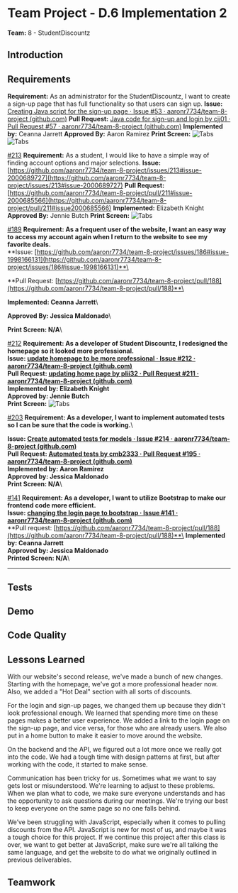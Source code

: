 # Team Project - D.6 Implementation 2

**Team:** 8 - StudentDiscountz

## Introduction

## Requirements

**Requirement:** As an administrator for the StudentDiscountz, I want to create a sign-up page that has full functionality so that users can sign up.
**Issue:** [Creating Java script for the sign-up page · Issue #53 · aaronr7734/team-8-project (github.com)](https://github.com/aaronr7734/team-8-project/issues/53)
**Pull Request:** [Java code for sign-up and login by cjj01 · Pull Request #57 · aaronr7734/team-8-project (github.com)](https://github.com/aaronr7734/team-8-project/pull/57)
**Implemented by:** Ceanna Jarrett
**Approved By:** Aaron Ramirez
**Print Screen:**
![Tabs](.assets/deliverable-06/login_pic.png)
![Tabs](.assets/deliverable-06/signup_pic.png)

<span style="text-decoration:underline;">#213</span>
**Requirement:**  As a student, I would like to have a simple way of finding account options and major selections.
**Issue:**[https://github.com/aaronr7734/team-8-project/issues/213#issue-2000689727](https://github.com/aaronr7734/team-8-project/issues/213#issue-2000689727)
**Pull Request:** [https://github.com/aaronr7734/team-8-project/pull/211#issue-2000685566](https://github.com/aaronr7734/team-8-project/pull/211#issue2000685566)
**Implemented:** Elizabeth Knight
**Approved By:** Jennie Butch
**Print Screen:**
![Tabs](.assets/deliverable-06/navbar.png)

<span style="text-decoration:underline;">#189</span>
**Requirement:  As a frequent user of the website, I want an easy way to access my account again when I return to the website to see my favorite deals.**\
**Issue: [https://github.com/aaronr7734/team-8-project/issues/186#issue-1998166131](https://github.com/aaronr7734/team-8-project/issues/186#issue-1998166131)**\

**Pull Request: [https://github.com/aaronr7734/team-8-project/pull/188](https://github.com/aaronr7734/team-8-project/pull/188)**\

**Implemented: Ceanna Jarrett**\

**Approved By: Jessica Maldonado**\

**Print Screen: N/A**\

<span style="text-decoration:underline;">#212</span>
**Requirement: As a developer of Student Discountz, I redesigned the homepage so it looked more professional.**\
**Issue: [update homepage to be more professional · Issue #212 · aaronr7734/team-8-project (github.com)](https://github.com/aaronr7734/team-8-project/issues/212)**\
**Pull Request: [updating home page by plii32 · Pull Request #211 · aaronr7734/team-8-project (github.com)](https://github.com/aaronr7734/team-8-project/pull/211)**\
**Implemented by: Elizabeth Knight**\
**Approved by: Jennie Butch**\
**Print Screen:**
![Tabs](.assets/deliverable-06/homepage.png)

<span style="text-decoration:underline;">#203</span>
**Requirement: As a developer, I want to implement automated tests so I can be sure that the code is working.**\

**Issue: [Create automated tests for models · Issue #214 · aaronr7734/team-8-project (github.com)](https://github.com/aaronr7734/team-8-project/issues/214)**\
**Pull Request: [Automated tests by cmb2333 · Pull Request #195 · aaronr7734/team-8-project (github.com)](https://github.com/aaronr7734/team-8-project/pull/195)**\
**Implemented by: Aaron Ramirez**\
**Approved by: Jessica Maldonado**\
**Print Screen: N/A**\

<span style="text-decoration:underline;">#141</span>
**Requirement: As a developer, I want to utilize Bootstrap to make our frontend code more efficient.**\
**Issue: [changing the login page to bootstrap · Issue #141 · aaronr7734/team-8-project (github.com)](https://github.com/aaronr7734/team-8-project/issues/141)**\
**Pull request: [https://github.com/aaronr7734/team-8-project/pull/188](https://github.com/aaronr7734/team-8-project/pull/188)**\
**Implemented by: Ceanna Jarrett**\
**Approved by: Jessica Maldonado**\
**Printed Screen: N/A**\

** **

## Tests

## Demo

## Code Quality

## Lessons Learned
With our website's second release, we've made a bunch of new changes. Starting with the homepage, we've got a more professional header now. Also, we added a "Hot Deal" section with all sorts of discounts.

For the login and sign-up pages, we changed them up because they didn't look professional enough. We learned that spending more time on these pages makes a better user experience. We added a link to the login page on the sign-up page, and vice versa, for those who are already users. We also put in a home button to make it easier to move around the website.

On the backend and the API, we figured out a lot more once we really got into the code. We had a tough time with design patterns at first, but after working with the code, it started to make sense.

Communication has been tricky for us. Sometimes what we want to say gets lost or misunderstood. We're learning to adjust to these problems. When we plan what to code, we make sure everyone understands and has the opportunity to ask questions during our meetings. We're trying our best to keep everyone on the same page so no one falls behind.

We’ve been struggling with JavaScript, especially when it comes to pulling discounts from the API. JavaScript is new for most of us, and maybe it was a tough choice for this project.  If we continue this project after this class is over, we want to get better at JavaScript, make sure we're all talking the same language, and get the website to do what we originally outlined in previous deliverables.
## Teamwork
